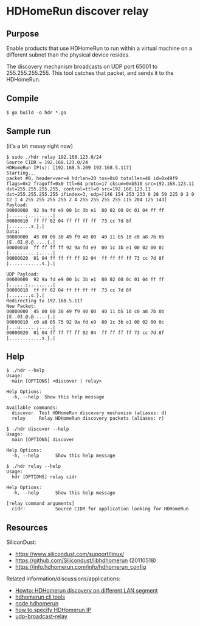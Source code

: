 # HDHomeRun discover relay

## Purpose

Enable products that use HDHomeRun to run within a virtual machine on a different subnet than the physical device resides.

The discovery mechanism broadcasts on UDP port 65001 to 255.255.255.255. This tool catches that packet, and sends it to the HDHomeRun.

## Compile

```
$ go build -o hdr *.go
```

## Sample run

(it's a bit messy right now)

```
$ sudo ./hdr relay 192.168.123.0/24
Source CIDR = 192.168.123.0/24
HDHomeRun IP(s): [192.168.5.209 192.168.5.117]
Starting...
packet #0, header=ver=4 hdrlen=20 tos=0x0 totallen=48 id=0x49f9 flags=0x2 fragoff=0x0 ttl=64 proto=17 cksum=0xb510 src=192.168.123.11 dst=255.255.255.255, control=ttl=0 src=192.168.123.11 dst=255.255.255.255 ifindex=3, udp=[146 154 253 233 0 28 59 225 0 2 0 12 1 4 255 255 255 255 2 4 255 255 255 255 115 204 125 143]
Payload:
00000000  92 9a fd e9 00 1c 3b e1  00 02 00 0c 01 04 ff ff  |......;.........|
00000010  ff ff 02 04 ff ff ff ff  73 cc 7d 8f              |........s.}.|
Data:
00000000  45 00 00 30 49 f9 40 00  40 11 b5 10 c0 a8 7b 0b  |E..0I.@.@.....{.|
00000010  ff ff ff ff 92 9a fd e9  00 1c 3b e1 00 02 00 0c  |..........;.....|
00000020  01 04 ff ff ff ff 02 04  ff ff ff ff 73 cc 7d 8f  |............s.}.|

UDP Payload:
00000000  92 9a fd e9 00 1c 3b e1  00 02 00 0c 01 04 ff ff  |......;.........|
00000010  ff ff 02 04 ff ff ff ff  73 cc 7d 8f              |........s.}.|
Redirecting to 192.168.5.117
New Packet:
00000000  45 00 00 30 49 f9 40 00  40 11 b5 10 c0 a8 7b 0b  |E..0I.@.@.....{.|
00000010  c0 a8 05 75 92 9a fd e9  00 1c 3b e1 00 02 00 0c  |...u......;.....|
00000020  01 04 ff ff ff ff 02 04  ff ff ff ff 73 cc 7d 8f  |............s.}.|
```

## Help

```
$ ./hdr --help
Usage:
  main [OPTIONS] <discover | relay>

Help Options:
  -h, --help  Show this help message

Available commands:
  discover  Test HDHomeRun discovery mechanism (aliases: d)
  relay     Relay HDHomeRun discovery packets (aliases: r)
```

```
$ ./hdr discover --help
Usage:
  main [OPTIONS] discover

Help Options:
  -h, --help      Show this help message
```

```
$ ./hdr relay --help
Usage:
  hdr [OPTIONS] relay cidr

Help Options:
  -h, --help      Show this help message

[relay command arguments]
  cidr:           Source CIDR for application looking for HDHomeRun
```

## Resources

SiliconDust:
* https://www.silicondust.com/support/linux/
* https://github.com/Silicondust/libhdhomerun (20110518)
* https://info.hdhomerun.com/info/hdhomerun_config

Related information/discussions/applications:
* [Howto: HDHomerun discovery on different LAN segment](https://community.ui.com/questions/Howto-HDHomerun-discovery-on-different-LAN-segment/97db52c6-4add-4ba1-ab0d-27ee6f43db8f)
* [hdhomerun cli tools](https://github.com/patrickshuff/hdhomerun)
* [node hdhomerun](https://github.com/mharsch/node-hdhomerun)
* [how to specify HDHomerun IP](https://tvheadend.org/boards/5/topics/33352?r=33363)
* [udp-broadcast-relay](https://github.com/nomeata/udp-broadcast-relay)
